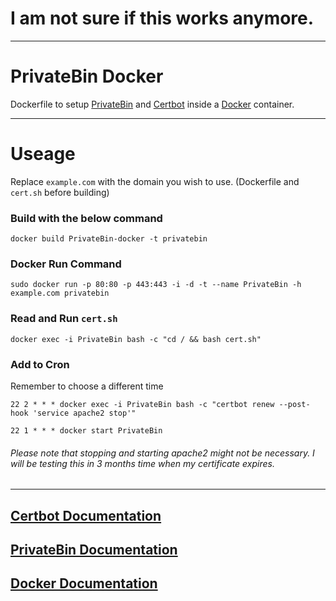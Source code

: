 
# I am not sure if this works anymore.
____

# PrivateBin Docker
Dockerfile to setup [PrivateBin](https://github.com/PrivateBin/PrivateBin) and [Certbot](https://certbot.eff.org/)
inside a [Docker](https://www.docker.com) container.

___

# Useage
Replace `example.com` with the domain you wish to use. (Dockerfile and `cert.sh` before building)

### Build with the below command
`docker build PrivateBin-docker -t privatebin`

### Docker Run Command
`sudo docker run -p 80:80 -p 443:443 -i -d -t --name PrivateBin -h example.com privatebin`

### Read and Run `cert.sh`
`docker exec -i PrivateBin bash -c "cd / && bash cert.sh"`

### Add to Cron
Remember to choose a different time

`22 2 * * * docker exec -i PrivateBin bash -c "certbot renew --post-hook 'service apache2 stop'"`

`22 1 * * * docker start PrivateBin`

###### Please note that stopping and starting apache2 might not be necessary. I will be testing this in 3 months time when my certificate expires.
___

## [Certbot Documentation](https://certbot.eff.org/docs/using.html)
## [PrivateBin Documentation](https://github.com/PrivateBin/PrivateBin/wiki)
## [Docker Documentation](https://docs.docker.com/)
